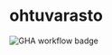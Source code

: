 # ohtuvarasto

![GHA workflow badge](https://github.com/PatrickSalmi/ohtuvarasto/workflows/CI/badge.svg)

